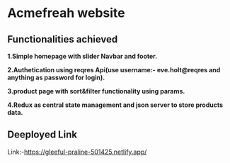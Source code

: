# Acmefreah website

## Functionalities achieved
<b>1.Simple homepage with slider Navbar and footer.</b>

<b>2.Authetication using reqres Api(use username:- eve.holt@reqres and anything as password for login).</b>

<b>3.product page with sort&filter functionality using params.</b>

<b>4.Redux as central state management and json server to store products data.</b>


## Deeployed Link
Link:-https://gleeful-praline-501425.netlify.app/






